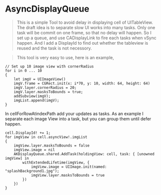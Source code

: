# AsyncDisplayQueue
>This is a simple Tool to avoid delay in displaying cell of UITableView.
>The draft idea is to separate slow UI works into many tasks. Only one task will be commit on one frame, so that no delay will happen.
So I set up a queue, and use CADisplayLink to fire each tasks when vSync happen. And I add a DisplayId to find out whether the tableview is reused and the task is not necessory.

>This tool is very easy to use, here is an example,


```
// Set up 10 image view with cornerRadius
for i in 0 ... 10
{
    let imgV = UIImageView()
    imgV.frame = CGRect.init(x: i*70, y: 10, width: 64, height: 64)
    imgV.layer.cornerRadius = 20;
    imgV.layer.masksToBounds = true;
    addSubview(imgV);
    imgList.append(imgV);
}
```
In cellForRowAtindexPath add your updates as tasks. As an example I separate each image View into a task, but you can group them until defer happen.

```
cell.DisplayId! += 1;
for imgView in cell.asyncView!.imgList
{
    imgView.layer.masksToBounds = false
    imgView.image = nil
    AKDisplayQueue.shared.AddTask(holdingView: cell, task: { [unowned imgView] in
        withExtendedLifetime(imgView, {
            imgView.image = UIImage.init(named: "splashBackground1.jpg");
            imgView.layer.masksToBounds = true
        })
    })
}
```
